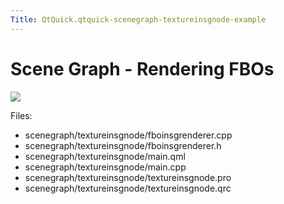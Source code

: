 ```yaml
---
Title: QtQuick.qtquick-scenegraph-textureinsgnode-example
---
```

        
Scene Graph - Rendering FBOs
============================

<span class="subtitle"></span>
<span id="details"></span>
![](https://developer.ubuntu.com/static/devportal_uploaded/7cc7deaa-aae7-4e48-8e47-1b730fed17ac-api/apps/qml/sdk-15.04.5/qtquick-scenegraph-textureinsgnode-example/images/textureinsgnode-example.jpg)

Files:

-   scenegraph/textureinsgnode/fboinsgrenderer.cpp
-   scenegraph/textureinsgnode/fboinsgrenderer.h
-   scenegraph/textureinsgnode/main.qml
-   scenegraph/textureinsgnode/main.cpp
-   scenegraph/textureinsgnode/textureinsgnode.pro
-   scenegraph/textureinsgnode/textureinsgnode.qrc


